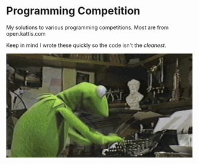 # Programming Competition
My solutions to various programming competitions.
Most are from open.kattis.com


Keep in mind I wrote these quickly so the code isn't the *cleanest*.


![alt-text](https://github.com/ConnorAustin/ProgrammingCompetition/raw/master/kermit.gif "Kermit typing gif")
